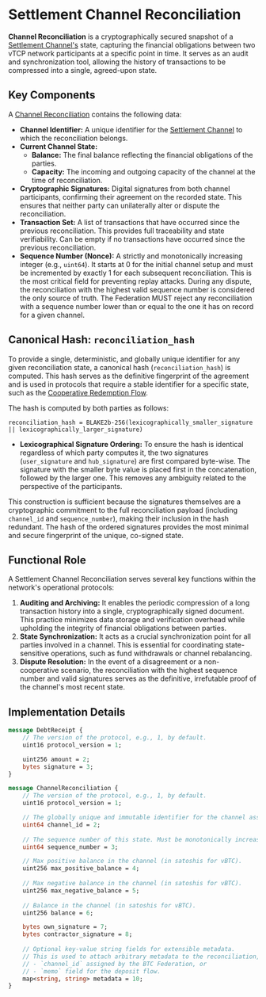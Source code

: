 # Settlement Channel Reconciliation

**Channel Reconciliation** is a cryptographically secured snapshot of a [Settlement Channel's](/architecture/common/entities/vtcp_settlment_channel.md) state, capturing the financial obligations between two vTCP network participants at a specific point in time. It serves as an audit and synchronization tool, allowing the history of transactions to be compressed into a single, agreed-upon state.

## Key Components

A [Channel Reconciliation](/architecture/common/entities/vtcp_channel_reconciliation.md) contains the following data:

- **Channel Identifier:** A unique identifier for the [Settlement Channel](/architecture/common/entities/vtcp_settlment_channel.md) to which the reconciliation belongs.
- **Current Channel State:**
    - **Balance:** The final balance reflecting the financial obligations of the parties.
    - **Capacity:** The incoming and outgoing capacity of the channel at the time of reconciliation.
- **Cryptographic Signatures:** Digital signatures from both channel participants, confirming their agreement on the recorded state. This ensures that neither party can unilaterally alter or dispute the reconciliation.
- **Transaction Set:** A list of transactions that have occurred since the previous reconciliation. This provides full traceability and state verifiability. Can be empty if no transactions have occurred since the previous reconciliation.
- **Sequence Number (Nonce):** A strictly and monotonically increasing integer (e.g., `uint64`). It starts at 0 for the initial channel setup and must be incremented by exactly 1 for each subsequent reconciliation. This is the most critical field for preventing replay attacks. During any dispute, the reconciliation with the highest valid sequence number is considered the only source of truth. The Federation MUST reject any reconciliation with a sequence number lower than or equal to the one it has on record for a given channel.

## Canonical Hash: `reconciliation_hash`

To provide a single, deterministic, and globally unique identifier for any given reconciliation state, a canonical hash (`reconciliation_hash`) is computed. This hash serves as the definitive fingerprint of the agreement and is used in protocols that require a stable identifier for a specific state, such as the [Cooperative Redemption Flow](/architecture/btc-federation/protocols/BTC%20<->%20vTCP%20Custody%20Protocol%20-%20redemption.md).

The hash is computed by both parties as follows:

`reconciliation_hash = BLAKE2b-256(lexicographically_smaller_signature || lexicographically_larger_signature)`

- **Lexicographical Signature Ordering:** To ensure the hash is identical regardless of which party computes it, the two signatures (`user_signature` and `hub_signature`) are first compared byte-wise. The signature with the smaller byte value is placed first in the concatenation, followed by the larger one. This removes any ambiguity related to the perspective of the participants.

This construction is sufficient because the signatures themselves are a cryptographic commitment to the full reconciliation payload (including `channel_id` and `sequence_number`), making their inclusion in the hash redundant. The hash of the ordered signatures provides the most minimal and secure fingerprint of the unique, co-signed state.

## Functional Role

A Settlement Channel Reconciliation serves several key functions within the network's operational protocols:

1.  **Auditing and Archiving:** It enables the periodic compression of a long transaction history into a single, cryptographically signed document. This practice minimizes data storage and verification overhead while upholding the integrity of financial obligations between parties.
2.  **State Synchronization:** It acts as a crucial synchronization point for all parties involved in a channel. This is essential for coordinating state-sensitive operations, such as fund withdrawals or channel rebalancing.
3.  **Dispute Resolution:** In the event of a disagreement or a non-cooperative scenario, the reconciliation with the highest sequence number and valid signatures serves as the definitive, irrefutable proof of the channel's most recent state.

## Implementation Details

```protobuf
message DebtReceipt {
    // The version of the protocol, e.g., 1, by default.
    uint16 protocol_version = 1;

    uint256 amount = 2;
    bytes signature = 3;
}
```

```protobuf
message ChannelReconciliation {
    // The version of the protocol, e.g., 1, by default.
    uint16 protocol_version = 1;

    // The globally unique and immutable identifier for the channel assigned by the Federation.
    uint64 channel_id = 2;
    
    // The sequence number of this state. Must be monotonically increasing.
    uint64 sequence_number = 3;

    // Max positive balance in the channel (in satoshis for vBTC).
    uint256 max_positive_balance = 4;
    
    // Max negative balance in the channel (in satoshis for vBTC).
    uint256 max_negative_balance = 5;
    
    // Balance in the channel (in satoshis for vBTC).
    uint256 balance = 6;

    bytes own_signature = 7;
    bytes contractor_signature = 8;
    
    // Optional key-value string fields for extensible metadata.
    // This is used to attach arbitrary metadata to the reconciliation, like 
    // - `channel_id` assigned by the BTC Federation, or
    // - `memo` field for the deposit flow.
    map<string, string> metadata = 10;
}
```